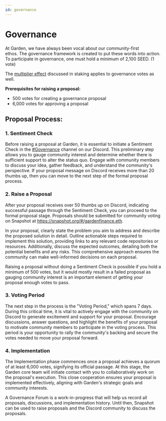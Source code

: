 ```yaml
---
id: governance
---
```


# Governance
At Garden, we have always been vocal about our community-first ethos. The governance framework is created to put these words into action. To participate in governance, one must hold a minimum of 2,100 SEED. (1 vote) 

The [multiplier effect](../home/basics/stake/Stake.md#staking-multiplier) discussed in staking applies to governance votes as well.

**Prerequisites for raising a proposal:** 
- 500 votes for creating a governance proposal 
- 6,000 votes for approving a proposal 

## Proposal Process:  
### 1. Sentiment Check
Before raising a proposal at Garden, it is essential to initiate a Sentiment Check in the [#Governance](https://discord.gg/kqMBgeAKAh) channel on our Discord. This preliminary step allows you to gauge community interest and determine whether there is sufficient support to alter the status quo. Engage with community members to discuss your idea, gather feedback, and understand the community's perspective. If your proposal message on Discord receives more than 20 thumbs up, then you can move to the next step of the formal proposal process.
### 2. Raise a Proposal
After your proposal receives over 50 thumbs up on Discord, indicating successful passage through the Sentiment Check, you can proceed to the formal proposal stage. Proposals should be submitted for community voting on Snapshot at https://snapshot.org/#/gardenfinance.eth. 

In your proposal, clearly state the problem you aim to address and describe the proposed solution in detail. Outline actionable steps required to implement this solution, providing links to any relevant code repositories or resources. Additionally, discuss the expected outcomes, detailing both the potential benefits and any risks. This comprehensive approach ensures the community can make well-informed decisions on each proposal.

Raising a proposal without doing a Sentiment Check is possible if you hold a minimum of 500 votes, but it would mostly result in a failed proposal as gauging community interest is an important element of getting your proposal enough votes to pass.  
### 3. Voting Period 
The next step in the process is the "Voting Period," which spans 7 days. During this critical time, it is vital to actively engage with the community on Discord to generate excitement and support for your proposal. Encourage discussions, answer questions, and highlight the benefits of your proposal to motivate community members to participate in the voting process. This period is your opportunity to rally the community's backing and secure the votes needed to move your proposal forward.
### 4. Implementation 
The Implementation phase commences once a proposal achieves a quorum of at least 6,000 votes, signifying its official passage. At this stage, the Garden core team will initiate contact with you to collaboratively work on the proposal's execution. This close cooperation ensures your proposal is implemented effectively, aligning with Garden's strategic goals and community interests.

A Governance Forum is a work-in-progress that will help us record all proposals, discussions, and implementation history. Until then, Snapshot can be used to raise proposals and the Discord community to discuss the proposals. 
